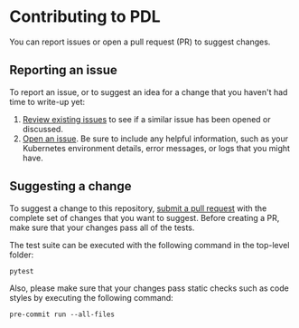 # Contributing to PDL

You can report issues or open a pull request (PR) to suggest changes. 

## Reporting an issue

To report an issue, or to suggest an idea for a change that you haven't
had time to write-up yet:
1.  [Review existing issues](https://pages.ibm.com/IBM/prompt-declaration-language/issues) to see if a similar issue has been opened or discussed.
2.  [Open an
issue](https://pages.ibm.com/IBM/prompt-declaration-language/issues/new). Be sure to include any helpful information, such as your Kubernetes environment details, error messages, or logs that you might have.


## Suggesting a change

To suggest a change to this repository, [submit a pull request](https://pages.ibm.com/IBM/prompt-declaration-language/pulls) with the complete set of changes that you want to suggest. Before creating a PR, make sure that your changes pass all of the tests.

The test suite can be executed with the following command in the top-level folder:
```
pytest
```

Also, please make sure that your changes pass static checks such as code styles by executing the following command:
```
pre-commit run --all-files
```
